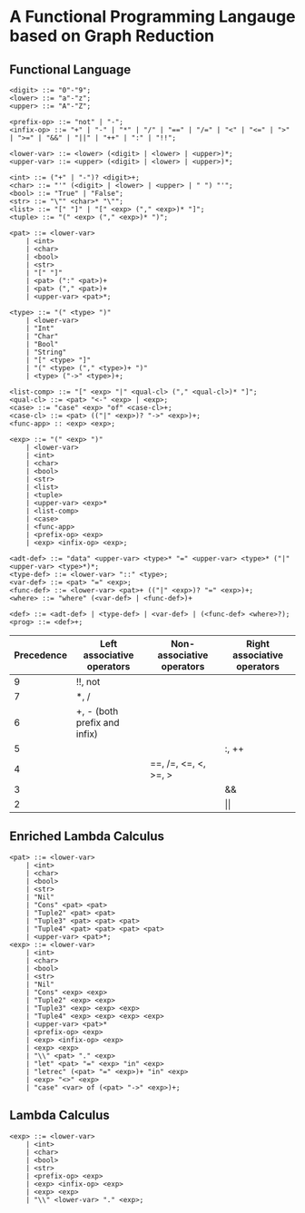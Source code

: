 # A Functional Programming Langauge based on Graph Reduction

## Functional Language

``` EBNF
<digit> ::= "0"-"9";
<lower> ::= "a"-"z";
<upper> ::= "A"-"Z";

<prefix-op> ::= "not" | "-";
<infix-op> ::= "+" | "-" | "*" | "/" | "==" | "/=" | "<" | "<=" | ">" | ">=" | "&&" | "||" | "++" | ":" | "!!";

<lower-var> ::= <lower> (<digit> | <lower> | <upper>)*;
<upper-var> ::= <upper> (<digit> | <lower> | <upper>)*;

<int> ::= ("+" | "-")? <digit>+;
<char> ::= "'" (<digit> | <lower> | <upper> | " ") "'";
<bool> ::= "True" | "False";
<str> ::= "\"" <char>* "\"";
<list> ::= "[" "]" | "[" <exp> ("," <exp>)* "]";
<tuple> ::= "(" <exp> ("," <exp>)* ")";

<pat> ::= <lower-var>
    | <int>
    | <char>
    | <bool>
    | <str>
    | "[" "]"
    | <pat> (":" <pat>)+
    | <pat> ("," <pat>)+
    | <upper-var> <pat>*;

<type> ::= "(" <type> ")"
    | <lower-var>
    | "Int"
    | "Char"
    | "Bool"
    | "String"
    | "[" <type> "]"
    | "(" <type> ("," <type>)+ ")"
    | <type> ("->" <type>)+;

<list-comp> ::= "[" <exp> "|" <qual-cl> ("," <qual-cl>)* "]";
<qual-cl> ::= <pat> "<-" <exp> | <exp>;
<case> ::= "case" <exp> "of" <case-cl>+;
<case-cl> ::= <pat> (("|" <exp>)? "->" <exp>)+;
<func-app> :: <exp> <exp>;

<exp> ::= "(" <exp> ")"
    | <lower-var>
    | <int>
    | <char>
    | <bool>
    | <str>
    | <list>
    | <tuple>
    | <upper-var> <exp>*
    | <list-comp>
    | <case>
    | <func-app>
    | <prefix-op> <exp>
    | <exp> <infix-op> <exp>;

<adt-def> ::= "data" <upper-var> <type>* "=" <upper-var> <type>* ("|" <upper-var> <type>*)*;
<type-def> ::= <lower-var> "::" <type>;
<var-def> ::= <pat> "=" <exp>;
<func-def> ::= <lower-var> <pat>+ (("|" <exp>)? "=" <exp>)+;
<where> ::= "where" (<var-def> | <func-def>)+

<def> ::= <adt-def> | <type-def> | <var-def> | (<func-def> <where>?);
<prog> ::= <def>+;
```

| Precedence | Left associative operators | Non-associative operators | Right associative operators |
| --- | --- | --- | --- |
| 9 | !!, not | | |
| 7 | *, / | | |
| 6 | +, - (both prefix and infix) | | |
| 5 | | | :, ++|
| 4 | | ==, /=, <=, <, >=, > | |
| 3 | | | && |
| 2 | | | \|\| |

## Enriched Lambda Calculus

``` EBNF
<pat> ::= <lower-var>
    | <int>
    | <char>
    | <bool>
    | <str>
    | "Nil"
    | "Cons" <pat> <pat>
    | "Tuple2" <pat> <pat>
    | "Tuple3" <pat> <pat> <pat>
    | "Tuple4" <pat> <pat> <pat> <pat>
    | <upper-var> <pat>*;
<exp> ::= <lower-var>
    | <int>
    | <char>
    | <bool>
    | <str>
    | "Nil"
    | "Cons" <exp> <exp>
    | "Tuple2" <exp> <exp>
    | "Tuple3" <exp> <exp> <exp>
    | "Tuple4" <exp> <exp> <exp> <exp>
    | <upper-var> <pat>*
    | <prefix-op> <exp>
    | <exp> <infix-op> <exp>
    | <exp> <exp>
    | "\\" <pat> "." <exp>
    | "let" <pat> "=" <exp> "in" <exp>
    | "letrec" (<pat> "=" <exp>)+ "in" <exp>
    | <exp> "<>" <exp>
    | "case" <var> of (<pat> "->" <exp>)+;
```

## Lambda Calculus

``` EBNF
<exp> ::= <lower-var>
    | <int>
    | <char>
    | <bool>
    | <str>
    | <prefix-op> <exp>
    | <exp> <infix-op> <exp>
    | <exp> <exp>
    | "\\" <lower-var> "." <exp>;
```
